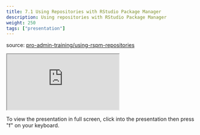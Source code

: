 ```yaml
---
title: 7.1 Using Repositories with RStudio Package Manager
description: Using repositories with RStudio Package Manager
weight: 250
tags: ["presentation"]
---
```


source: <a href="https://colorado.rstudio.com/rsc/pro-admin-training/using-rspm-repositories" target="_blank">pro-admin-training/using-rspm-repositories</a>
<div class="xaringan-column">
  <div class="responsive-container-xaringan">
    <div class="animated-r-wrapper">
      <div class="animated-r-vertical">
        <div class="animated-r-circle"></div>
      </div>
      <div class="animated-r-diagonal"></div>
    </div>
    <iframe 
      src="https://colorado.rstudio.com/rsc/pro-admin-training/using-rspm-repositories" 
          gesture="media"  allow="encrypted-media" allowfullscreen
          scrolling="no">
    </iframe>
  </div>
</div>


To view the presentation in full screen, click into the presentation then press "f" on your keyboard.

